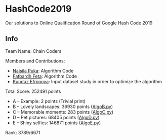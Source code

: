 # HashCode2019
Our solutions to Online Qualification Round of Google Hash Code 2019

## Info
Team Name: Chain Coders

Members and Contributions: 
  * [Naisila Puka](https://github.com/NaisilaPuka): Algorithm Code
  * [Fatbardh Feta](https://github.com/fatbardhfeta): Algorithm Code
  * [Kunduz Efronova](https://github.com/efronova): Input dataset study in order to optimize the algorithm

Total Score: 252491 points
  * A – Example: 2 points (Trivial print)
  * B – Lovely landscapes: 36930 points ([AlgoB.py](https://github.com/NaisilaPuka/HashCode2019/blob/master/src/AlgoB.py))
  * C – Memorable moments: 283 points ([AlgoC.py](https://github.com/NaisilaPuka/HashCode2019/blob/master/src/AlgoC.py))
  * D – Pet pictures: 68405 points ([AlgoD.py](https://github.com/NaisilaPuka/HashCode2019/blob/master/src/AlgoD.py))
  * E – Shiny selfies: 146871 points ([AlgoE.py](https://github.com/NaisilaPuka/HashCode2019/blob/master/src/AlgoE.py))

Rank: 3789/6671

